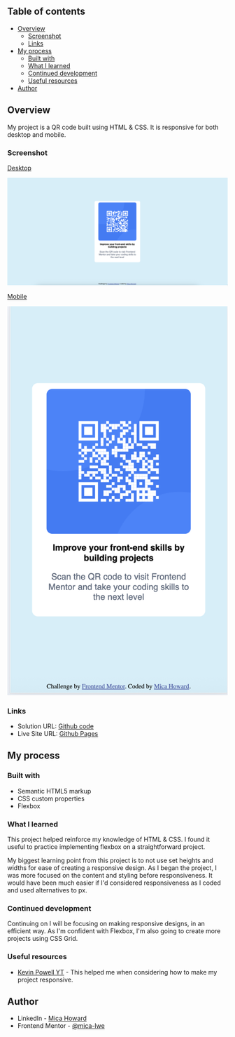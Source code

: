 ## Table of contents

- [Overview](#overview)
  - [Screenshot](#screenshot)
  - [Links](#links)
- [My process](#my-process)
  - [Built with](#built-with)
  - [What I learned](#what-i-learned)
  - [Continued development](#continued-development)
  - [Useful resources](#useful-resources)
- [Author](#author)


## Overview

My project is a QR code built using HTML & CSS. It is responsive for both desktop and mobile.

### Screenshot

<ins> Desktop </ins>

![Desktop](image.png)

<ins> Mobile </ins>

![Mobile ](image-1.png)

### Links

- Solution URL: [Github code](https://github.com/mica-lwe/qr-code)
- Live Site URL: [Github Pages](https://mica-lwe.github.io/qr-code/)

## My process

### Built with

- Semantic HTML5 markup
- CSS custom properties
- Flexbox

### What I learned

This project helped reinforce my knowledge of HTML & CSS. I found it useful to practice implementing flexbox on a straightforward project. 

My biggest learning point from this project is to not use set heights and widths for ease of creating a responsive design. As I began the project, I was more focused on the content and styling before responsiveness. It would have been much easier if I'd considered responsiveness as I coded and used alternatives to px.

### Continued development

Continuing on I will be focusing on making responsive designs, in an efficient way. As I'm confident with Flexbox, I'm also going to create more projects using CSS Grid.


### Useful resources

- [Kevin Powell YT](https://www.youtube.com/watch?v=VQraviuwbzU) - This helped me when considering how to make my project responsive.


## Author

- LinkedIn - [Mica Howard](https://www.linkedin.com/in/micahoward/)
- Frontend Mentor - [@mica-lwe](https://www.frontendmentor.io/profile/mica-lwe)
